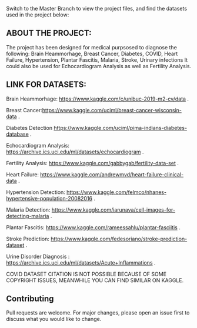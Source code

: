 Switch to the Master Branch to view the project files, and find the datasets used in the project below:

## ABOUT THE PROJECT:

The project has been designed for medical purpsosed to diagnose the following:
Brain Heammorhage, Breast Cancer, Diabetes, COVID, Heart Failure, Hypertension, Plantar Fascitis, Malaria, Stroke, Urinary infections
It could also be used for Echocardiogram Analysis as well as Fertility Analysis.




## LINK FOR DATASETS:

Brain Heammorhage: https://www.kaggle.com/c/unibuc-2019-m2-cv/data .

Breast Cancer:https://www.kaggle.com/uciml/breast-cancer-wisconsin-data .

Diabetes Detection https://www.kaggle.com/uciml/pima-indians-diabetes-database .

Echocardiogram Analysis: https://archive.ics.uci.edu/ml/datasets/echocardiogram .

Fertility Analysis: https://www.kaggle.com/gabbygab/fertility-data-set .

Heart Failure: https://www.kaggle.com/andrewmvd/heart-failure-clinical-data .

Hypertension Detection: https://www.kaggle.com/felmco/nhanes-hypertensive-population-20082016 .

Malaria Detection: https://www.kaggle.com/iarunava/cell-images-for-detecting-malaria .

Plantar Fascitis: https://www.kaggle.com/rameessahlu/plantar-fasciitis .

Stroke Prediction: https://www.kaggle.com/fedesoriano/stroke-prediction-dataset .

Urine Disorder Diagnosis : https://archive.ics.uci.edu/ml/datasets/Acute+Inflammations .

COVID DATASET CITATION IS NOT POSSIBLE BECAUSE OF SOME COPYRIGHT ISSUES, MEANWHILE YOU CAN FIND SIMILAR ON KAGGLE.

## Contributing
Pull requests are welcome. For major changes, please open an issue first to discuss what you would like to change.


